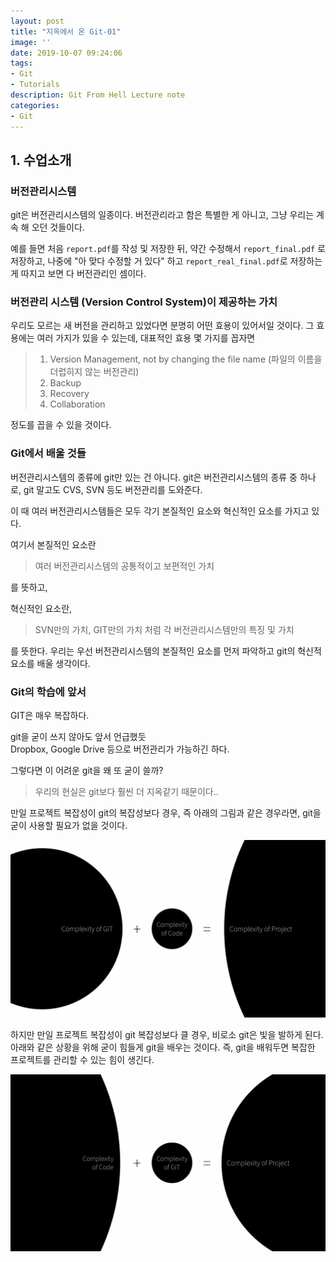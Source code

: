 ```yaml
---
layout: post
title: "지옥에서 온 Git-01"
image: ''
date: 2019-10-07 09:24:06
tags: 
- Git
- Tutorials
description: Git From Hell Lecture note
categories:
- Git
---
```


## 1. 수업소개

### 버전관리시스템 

git은 버전관리시스템의 일종이다.
버전관리라고 함은 특별한 게 아니고,
그냥 우리는 계속 해 오던 것들이다.

예를 들면 처음 `report.pdf`를 작성 및 저장한 뒤,
약간 수정해서 `report_final.pdf` 로 저장하고,
나중에 "아 맞다 수정할 거 있다" 하고 `report_real_final.pdf`로 저장하는 게
따지고 보면 다 버전관리인 셈이다.

### 버전관리 시스템 (Version Control System)이 제공하는 가치

우리도 모르는 새 버전을 관리하고 있었다면 
분명히 어떤 효용이 있어서일 것이다.
그 효용에는 여러 가지가 있을 수 있는데,
대표적인 효용 몇 가지를 꼽자면

> 1. Version Management, not by changing the file name (파일의 이름을 더럽히지 않는 버전관리)
> 2. Backup
> 3. Recovery
> 4. Collaboration

정도를 꼽을 수 있을 것이다.

### Git에서 배울 것들

버전관리시스템의 종류에 git만 있는 건 아니다.
git은 버전관리시스템의 종류 중 하나로,
git 말고도 CVS, SVN 등도 버전관리를 도와준다.

이 때 여러 버전관리시스템들은 모두 각기 본질적인 요소와 혁신적인 요소를 가지고 있다.

여기서 본질적인 요소란 

> 여러 버전관리시스템의 공통적이고 보편적인 가치

를 뜻하고, 

혁신적인 요소란,

> SVN만의 가치, GIT만의 가치 처럼 각 버전관리시스템만의 특징 및 가치

를 뜻한다. 우리는 우선 버전관리시스템의 본질적인 요소를 먼저 파악하고 
git의 혁신적 요소를 배울 생각이다.

### Git의 학습에 앞서

GIT은 매우 복잡하다.

git을 굳이 쓰지 않아도 앞서 언급했듯  
Dropbox, Google Drive 등으로 버전관리가 가능하긴 하다.  

그렇다면 이 어려운 git을 왜 또 굳이 쓸까?  

> 우리의 현실은 git보다 훨씬 더 지옥같기 때문이다..

만일 프로젝트 복잡성이 git의 복잡성보다 경우,
즉 아래의 그림과 같은 경우라면,
git을 굳이 사용할 필요가 없을 것이다.

![왜배울까](/assets/img/hellgit/1/1.png)

하지만 만일 프로젝트 복잡성이 git 복잡성보다 클 경우,
비로소 git은 빛을 발하게 된다.
아래와 같은 상황을 위해 굳이 힘들게 git을 배우는 것이다.
즉, git을 배워두면 복잡한 프로젝트를 관리할 수 있는 힘이 생긴다.

![왜배울까](/assets/img/hellgit/1/2.png)